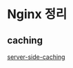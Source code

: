 Nginx 정리
======================

caching
----------------------
[server-side-caching](https://jeffreyeverhart.com/2017/05/08/server-side-caching-nginx/)
